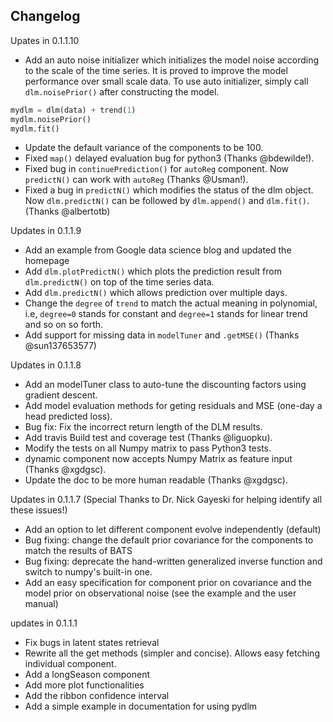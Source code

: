 Changelog
----------------

Upates in 0.1.1.10

* Add an auto noise initializer which initializes the model noise according to the scale of the time series. It is proved to improve the model performance over small scale data. To use auto initializer, simply call `dlm.noisePrior()` after constructing the model.
```python
mydlm = dlm(data) + trend(1)
mydlm.noisePrior()
mydlm.fit()
```
* Update the default variance of the components to be 100.
* Fixed `map()` delayed evaluation bug for python3 (Thanks @bdewilde!).
* Fixed bug in `continuePrediction()` for `autoReg` component. Now `predictN()` can work with `autoReg` (Thanks @Usman!).
* Fixed a bug in `predictN()` which modifies the status of the dlm object. Now `dlm.predictN()` can be followed by `dlm.append()` and `dlm.fit()`. (Thanks @albertotb)

Updates in 0.1.1.9

* Add an example from Google data science blog and updated the homepage
* Add `dlm.plotPredictN()` which plots the prediction result from `dlm.predictN()` on top of the time series data.
* Add `dlm.predictN()` which allows prediction over multiple days.
* Change the `degree` of `trend` to match the actual meaning in polynomial, i.e, `degree=0` stands for constant and `degree=1` stands for linear trend and so on so forth.
* Add support for missing data in `modelTuner` and `.getMSE()` (Thanks @sun137653577)

Updates in 0.1.1.8

* Add an modelTuner class to auto-tune the discounting factors using gradient descent.
* Add model evaluation methods for geting residuals and MSE (one-day a head predicted loss).
* Bug fix: Fix the incorrect return length of the DLM results.
* Add travis Build test and coverage test (Thanks @liguopku).
* Modify the tests on all Numpy matrix to pass Python3 tests.
* dynamic component now accepts Numpy Matrix as feature input (Thanks @xgdgsc).
* Update the doc to be more human readable (Thanks @xgdgsc).

Updates in 0.1.1.7
(Special Thanks to Dr. Nick Gayeski for helping identify all these issues!)

* Add an option to let different component evolve independently (default)
* Bug fixing: change the default prior covariance for the components to match the results of BATS
* Bug fixing: deprecate the hand-written generalized inverse function and switch to numpy's built-in one.
* Add an easy specification for component prior on covariance and the model prior on observational noise (see the example and the user manual)

updates in 0.1.1.1

+ Fix bugs in latent states retrieval
+ Rewrite all the get methods (simpler and concise). Allows easy fetching individual component.
+ Add a longSeason component
+ Add more plot functionalities
+ Add the ribbon confidence interval
+ Add a simple example in documentation for using pydlm

